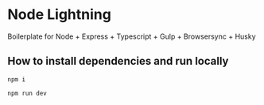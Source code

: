 # Node Lightning

Boilerplate for Node + Express + Typescript + Gulp + Browsersync + Husky

## How to install dependencies and run locally

`npm i`

`npm run dev`
